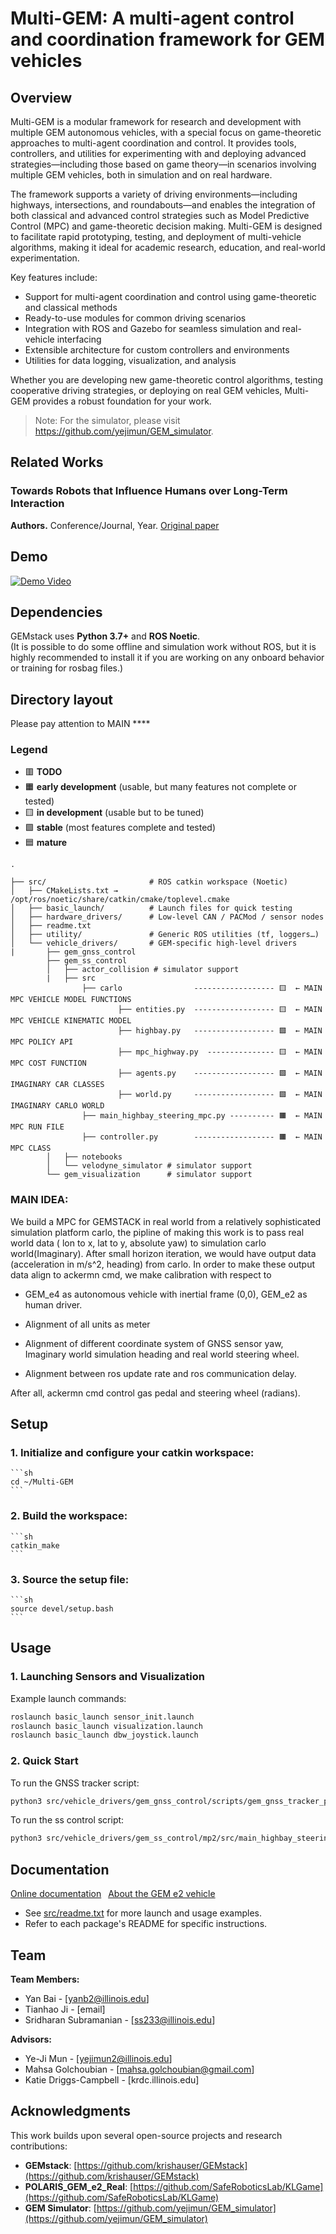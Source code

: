 # Multi-GEM: A multi-agent control and coordination framework for GEM vehicles

## Overview

Multi-GEM is a modular framework for research and development with multiple GEM autonomous vehicles, with a special focus on game-theoretic approaches to multi-agent coordination and control. It provides tools, controllers, and utilities for experimenting with and deploying advanced strategies—including those based on game theory—in scenarios involving multiple GEM vehicles, both in simulation and on real hardware.

The framework supports a variety of driving environments—including highways, intersections, and roundabouts—and enables the integration of both classical and advanced control strategies such as Model Predictive Control (MPC) and game-theoretic decision making. Multi-GEM is designed to facilitate rapid prototyping, testing, and deployment of multi-vehicle algorithms, making it ideal for academic research, education, and real-world experimentation.

Key features include:

- Support for multi-agent coordination and control using game-theoretic and classical methods
- Ready-to-use modules for common driving scenarios
- Integration with ROS and Gazebo for seamless simulation and real-vehicle interfacing
- Extensible architecture for custom controllers and environments
- Utilities for data logging, visualization, and analysis

Whether you are developing new game-theoretic control algorithms, testing cooperative driving strategies, or deploying on real GEM vehicles, Multi-GEM provides a robust foundation for your work.

> Note: For the simulator, please visit https://github.com/yejimun/GEM_simulator.

## Related Works
### Towards Robots that Influence Humans over Long-Term Interaction
**Authors.** Conference/Journal, Year.
[Original paper](https://ieeexplore.ieee.org/abstract/document/10160321)


## Demo
[![Demo Video](https://img.youtube.com/vi/ePmhrkKGKno/0.jpg)](https://www.youtube.com/watch?v=ePmhrkKGKno)

## Dependencies
GEMstack uses **Python 3.7+** and **ROS Noetic**.  
(It is possible to do some offline and simulation work without ROS, but it is highly recommended to install it if you are working on any onboard behavior or training for rosbag files.)


## Directory layout
Please pay attention to MAIN ****
### Legend

- 🟥 **TODO**
- 🟧 **early development** (usable, but many features not complete or tested)
- 🟨 **in development** (usable but to be tuned)
- 🟩 **stable** (most features complete and tested)
- 🟦 **mature**

```text
.

├── src/                       # ROS catkin workspace (Noetic)
│   ├── CMakeLists.txt → /opt/ros/noetic/share/catkin/cmake/toplevel.cmake
│   ├── basic_launch/          # Launch files for quick testing
│   ├── hardware_drivers/      # Low-level CAN / PACMod / sensor nodes
│   ├── readme.txt
│   ├── utility/               # Generic ROS utilities (tf, loggers…)
│   └── vehicle_drivers/       # GEM-specific high-level drivers
|       ├── gem_gnss_control
        ├── gem_ss_control
        │   ├── actor_collision # simulator support
        |   ├── src
                ├── carlo                ------------------ 🟨  ← MAIN MPC VEHICLE MODEL FUNCTIONS
                        ├── entities.py  ------------------ 🟨  ← MAIN MPC VEHICLE KINEMATIC MODEL
                        ├── highbay.py   ------------------ 🟩  ← MAIN MPC POLICY API
                        ├── mpc_highway.py  --------------- 🟨  ← MAIN MPC COST FUNCTION
                        ├── agents.py    ------------------ 🟩  ← MAIN IMAGINARY CAR CLASSES
                        ├── world.py     ------------------ 🟩  ← MAIN IMAGINARY CARLO WORLD
                ├── main_highbay_steering_mpc.py ---------- 🟧  ← MAIN MPC RUN FILE
                ├── controller.py        ------------------ 🟧  ← MAIN MPC CLASS
        │   ├── notebooks
        │   └── velodyne_simulator # simulator support
        └── gem_visualization      # simulator support
```
### MAIN IDEA: 

We build a MPC for GEMSTACK in real world from a relatively sophisticated simulation platform carlo, the pipline of making this work is to pass real world data ( lon to x, lat to y, absolute yaw) to simulation carlo world(Imaginary). After small horizon iteration, we would have output data (acceleration in m/s^2, heading) from carlo. In order to make these output data align to ackermn cmd, we make calibration with respect to 

- GEM_e4 as autonomous vehicle with inertial frame (0,0), GEM_e2 as human driver.

- Alignment of all units as meter
        
- Alignment of different coordinate system of GNSS sensor yaw, Imaginary world simulation heading and real world steering wheel.  
        
- Alignment between ros update rate and ros communication delay.
        
After all, ackermn cmd control gas pedal and steering wheel (radians).

## Setup

### 1. Initialize and configure your catkin workspace:
    ```sh
    cd ~/Multi-GEM
    ```
### 2. Build the workspace:
    ```sh
    catkin_make
    ```
### 3. Source the setup file:
    ```sh
    source devel/setup.bash
    ```
## Usage
### 1. Launching Sensors and Visualization

Example launch commands:
```sh
roslaunch basic_launch sensor_init.launch
roslaunch basic_launch visualization.launch
roslaunch basic_launch dbw_joystick.launch
```

### 2. Quick Start

To run the GNSS tracker script:
```sh
python3 src/vehicle_drivers/gem_gnss_control/scripts/gem_gnss_tracker_pp.py
```

To run the ss control script:
```sh
python3 src/vehicle_drivers/gem_ss_control/mp2/src/main_highbay_steering_mpc.py
```

## Documentation
[Online documentation](https://gemstack.readthedocs.org) 
[About the GEM e2 vehicle](https://publish.illinois.edu/robotics-autonomy-resources/gem/)
- See [src/readme.txt](src/readme.txt) for more launch and usage examples.
- Refer to each package's README for specific instructions.

## Team

**Team Members:**
- Yan Bai - [yanb2@illinois.edu]
- Tianhao Ji - [email]
- Sridharan Subramanian - [ss233@illinois.edu]

**Advisors:**
- Ye-Ji Mun - [yejimun2@illinois.edu]
- Mahsa Golchoubian - [mahsa.golchoubian@gmail.com]
- Katie Driggs-Campbell - [krdc.illinois.edu]

## Acknowledgments

This work builds upon several open-source projects and research contributions:

- **GEMstack**: [https://github.com/krishauser/GEMstack](https://github.com/krishauser/GEMstack)
- **POLARIS_GEM_e2_Real**: [https://github.com/SafeRoboticsLab/KLGame](https://github.com/SafeRoboticsLab/KLGame)
- **GEM Simulator**: [https://github.com/yejimun/GEM_simulator](https://github.com/yejimun/GEM_simulator)

